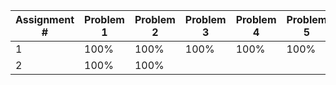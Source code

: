 | Assignment # | Problem 1 | Problem 2 | Problem 3 | Problem 4 | Problem 5 | Problem 6 |
|--------------|-----------|-----------|-----------|-----------|-----------|-----------|
| 1            | 100%      | 100%      | 100%      | 100%      | 100%      | 100%      |
| 2            | 100%      | 100%      |           |           |           |           |
